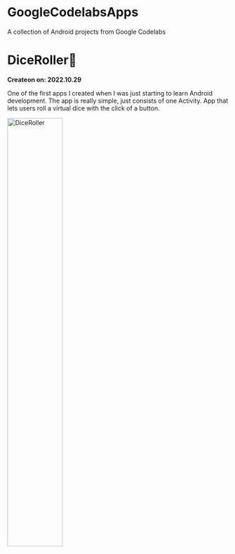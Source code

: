 # GoogleCodelabsApps
A collection of Android projects from Google Codelabs

# DiceRoller🎲
**Createon on: 2022.10.29**

One of the first apps I created when I was just starting to learn Android development. The app is really simple, just consists of one Activity.
App that lets users roll a virtual dice with the click of a button.

<img src="https://github.com/pherasymchuk/GoogleCodelabsApps/assets/74320524/df580a45-baac-4084-aa34-b48a49e6f3e8" alt="DiceRoller" width="50%">
